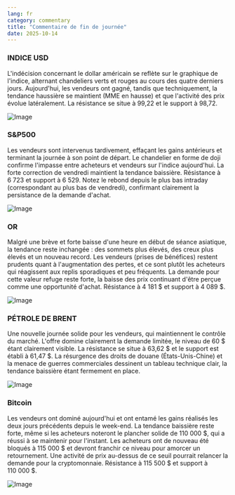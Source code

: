 ```yaml
---
lang: fr
category: commentary
title: "Commentaire de fin de journée"
date: 2025-10-14
---
```


### INDICE USD

L'indécision concernant le dollar américain se reflète sur le graphique de l'indice, alternant chandeliers verts et rouges au cours des quatre derniers jours. Aujourd'hui, les vendeurs ont gagné, tandis que techniquement, la tendance haussière se maintient (MME en hausse) et que l'activité des prix évolue latéralement. La résistance se situe à 99,22 et le support à 98,72.

![Image](https://markleighedu.github.io/img/Oct-2025/14-Oct-2025/usdindex.jpg)

### S&P500

Les vendeurs sont intervenus tardivement, effaçant les gains antérieurs et terminant la journée à son point de départ. Le chandelier en forme de doji confirme l'impasse entre acheteurs et vendeurs sur l'indice aujourd'hui. La forte correction de vendredi maintient la tendance baissière. Résistance à 6 723 et support à 6 529. Notez le rebond depuis le plus bas intraday (correspondant au plus bas de vendredi), confirmant clairement la persistance de la demande d'achat.

![Image](https://markleighedu.github.io/img/Oct-2025/14-Oct-2025/sp500.jpg)

### OR

Malgré une brève et forte baisse d'une heure en début de séance asiatique, la tendance reste inchangée : des sommets plus élevés, des creux plus élevés et un nouveau record. Les vendeurs (prises de bénéfices) restent prudents quant à l'augmentation des pertes, et ce sont plutôt les acheteurs qui réagissent aux replis sporadiques et peu fréquents. La demande pour cette valeur refuge reste forte, la baisse des prix continuant d'être perçue comme une opportunité d'achat. Résistance à 4 181 $ et support à 4 089 $.

![Image](https://markleighedu.github.io/img/Oct-2025/14-Oct-2025/gold.jpg)

### PÉTROLE DE BRENT

Une nouvelle journée solide pour les vendeurs, qui maintiennent le contrôle du marché. L'offre domine clairement la demande limitée, le niveau de 60 $ étant clairement visible. La résistance se situe à 63,62 $ et le support est établi à 61,47 $. La résurgence des droits de douane (États-Unis-Chine) et la menace de guerres commerciales dessinent un tableau technique clair, la tendance baissière étant fermement en place.

![Image](https://markleighedu.github.io/img/Oct-2025/14-Oct-2025/brentoil.jpg)

### Bitcoin

Les vendeurs ont dominé aujourd'hui et ont entamé les gains réalisés les deux jours précédents depuis le week-end. La tendance baissière reste forte, même si les acheteurs noteront le plancher solide de 110 000 $, qui a réussi à se maintenir pour l'instant. Les acheteurs ont de nouveau été bloqués à 115 000 $ et devront franchir ce niveau pour amorcer un retournement. Une activité de prix au-dessus de ce seuil pourrait relancer la demande pour la cryptomonnaie. Résistance à 115 500 $ et support à 110 000 $.

![Image](https://markleighedu.github.io/img/Oct-2025/14-Oct-2025/bitcoin.jpg)


